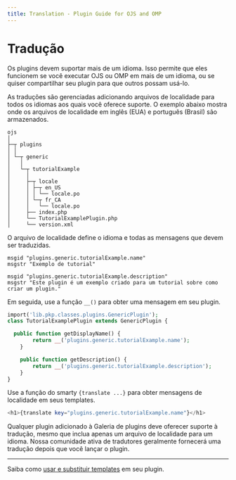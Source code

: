```yaml
---
title: Translation - Plugin Guide for OJS and OMP
---
```


# Tradução

Os plugins devem suportar mais de um idioma. Isso permite que eles funcionem se você executar OJS ou OMP em mais de um idioma, ou se quiser compartilhar seu plugin para que outros possam usá-lo.

As traduções são gerenciadas adicionando arquivos de localidade para todos os idiomas aos quais você oferece suporte. O exemplo abaixo mostra onde os arquivos de localidade em inglês (EUA) e português (Brasil) são armazenados.

```
ojs
│
├─┬ plugins
│ │
│ └─┬ generic
│   │
│   └─┬ tutorialExample
│     │
│     ├─┬ locale
│     │ ├─┬ en_US
│     │ │ └── locale.po
│     │ └─┬ fr_CA
│     │   └── locale.po
│     ├── index.php
│     └── TutorialExamplePlugin.php
│     └── version.xml
```

O arquivo de localidade define o idioma e todas as mensagens que devem ser traduzidas.

```po
msgid "plugins.generic.tutorialExample.name"
msgstr "Exemplo de tutorial"

msgid "plugins.generic.tutorialExample.description"
msgstr "Este plugin é um exemplo criado para um tutorial sobre como criar um plugin."
```

Em seguida, use a função `__()` para obter uma mensagem em seu plugin.

```php
import('lib.pkp.classes.plugins.GenericPlugin');
class TutorialExamplePlugin extends GenericPlugin {

  public function getDisplayName() {
        return __('plugins.generic.tutorialExample.name');
    }

    public function getDescription() {
        return __('plugins.generic.tutorialExample.description');
    }
}
```

Use a função do smarty `{translate ...}` para obter mensagens de localidade em seus templates.

```php
<h1>{translate key="plugins.generic.tutorialExample.name"}</h1>
```

Qualquer plugin adicionado à Galeria de plugins deve oferecer suporte à tradução, mesmo que inclua apenas um arquivo de localidade para um idioma. Nossa comunidade ativa de tradutores geralmente fornecerá uma tradução depois que você lançar o plugin.

---

Saiba como [usar e substituir templates](./templates) em seu plugin.
